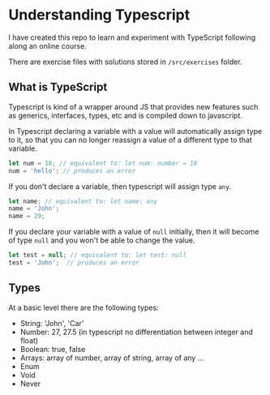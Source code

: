 # Understanding Typescript

I have created this repo to learn and experiment with TypeScript following
along an online course.

There are exercise files with solutions stored in `/src/exercises` folder.


## What is TypeScript

Typescript is kind of a wrapper around JS that provides new features such as
generics, interfaces, types, etc and is compiled down to javascript.

In Typescript declaring a variable with a value will automatically assign type
to it, so that you can no longer reassign a value of a different type to that
variable.

```js
let num = 18; // equivalent to: let num: number = 18
num = 'hello'; // produces an error
```

If you don't declare a variable, then typescript will assign type `any`.

```js
let name; // equivalent to: let name: any
name = 'John';
name = 29;
```

If you declare your variable with a value of `null` initially, then it will
become of type `null` and you won't be able to change the value.
```js
let test = null; // equivalent to: let test: null
test = 'John';  // produces an error
```


## Types

At a basic level there are the following types:

- String: 'John', 'Car'
- Number: 27, 27.5 (in typescript no differentiation between integer and float)
- Boolean: true, false
- Arrays: array of number, array of string, array of any ...
- Enum
- Void
- Never